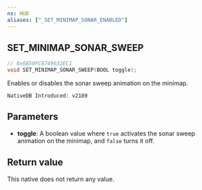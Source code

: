 ```yaml
---
ns: HUD
aliases: ["_SET_MINIMAP_SONAR_ENABLED"]
---
```

## SET_MINIMAP_SONAR_SWEEP

```c
// 0x6B50FC8749632EC1
void SET_MINIMAP_SONAR_SWEEP(BOOL toggle);
```

Enables or disables the sonar sweep animation on the minimap.

```
NativeDB Introduced: v2189
```

## Parameters
* **toggle**: A boolean value where `true` activates the sonar sweep animation on the minimap, and `false` turns it off.

## Return value
This native does not return any value.